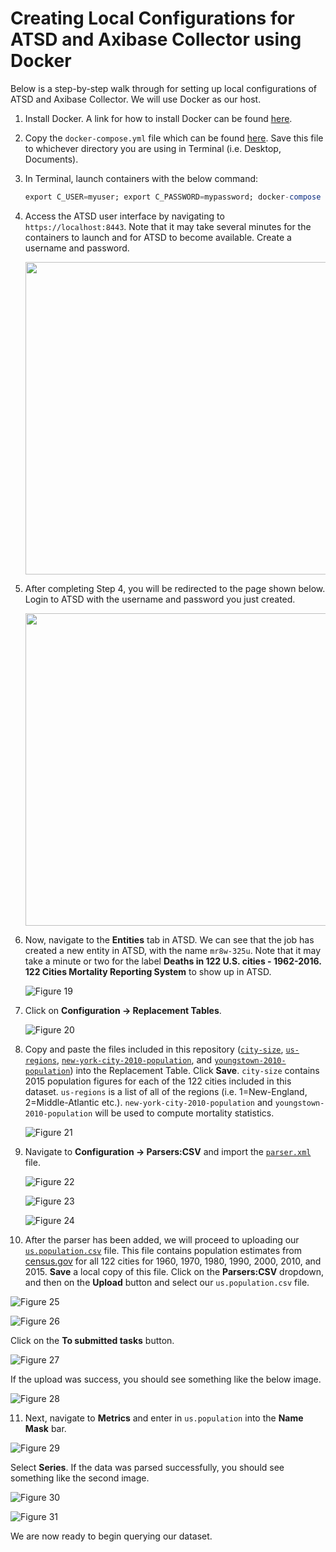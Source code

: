 Creating Local Configurations for ATSD and Axibase Collector using Docker
=========================================================================

Below is a step-by-step walk through for setting up local configurations of ATSD and Axibase Collector. We will use Docker as our host.

1. Install Docker. A link for how to install Docker can be found [here](https://docs.docker.com/engine/installation/linux/ubuntulinux/). 
2. Copy the `docker-compose.yml` file which can be found [here](resources/docker-compose.yml). Save this file to whichever directory you are using
   in Terminal (i.e. Desktop, Documents).
3. In Terminal, launch containers with the below command:

   ```sql
   export C_USER=myuser; export C_PASSWORD=mypassword; docker-compose pull && docker-compose up -d
   ```
   
4. Access the ATSD user interface by navigating to `https://localhost:8443`. Note that it may take several minutes for the containers to launch and for ATSD to become
   available. Create a username and password.

   <img src="Images/Figure11.png" width="500" >

5. After completing Step 4, you will be redirected to the page shown below. Login to ATSD with the username and password you just created.

    <img src="Images/Figure12.png" width="500" >
   
6. Now, navigate to the **Entities** tab in ATSD. We can see that the job has created a new entity in ATSD, with the name `mr8w-325u`. Note that it may take a minute or two for the label **Deaths 
   in 122 U.S. cities - 1962-2016. 122 Cities Mortality Reporting System** to show up in ATSD.  
   
   ![Figure 19](Images/Figure19.png)
   
7. Click on **Configuration -> Replacement Tables**.
   
   ![Figure 20](Images/Figure20.png)
   
8. Copy and paste the files included in this repository ([`city-size`](https://github.com/axibase/atsd-use-cases/blob/master/USMortality/resources/city-size), [`us-regions`](https://github.com/axibase/atsd-use-cases/blob/master/USMortality/resources/us-regions), 
   [`new-york-city-2010-population`](https://github.com/axibase/atsd-use-cases/blob/master/USMortality/resources/new-york-city-2010-population), and [`youngstown-2010-population`](https://github.com/axibase/atsd-use-cases/blob/master/USMortality/resources/youngstown-2010-population))
   into the Replacement Table. Click **Save**. `city-size` contains 2015 population figures for each of the 122 cities included in this dataset. `us-regions` is a list of all of the regions 
   (i.e. 1=New-England, 2=Middle-Atlantic etc.). `new-york-city-2010-population` and `youngstown-2010-population` will be used to compute mortality statistics. 
   
   ![Figure 21](Images/Figure21.png)
   
9. Navigate to **Configuration -> Parsers:CSV** and import the [`parser.xml`](https://github.com/axibase/atsd-use-cases/blob/master/USMortality/resources/parser.xml) file.
 
   ![Figure 22](Images/Figure22.png)
   
   ![Figure 23](Images/Figure23.png)
   
   ![Figure 24](Images/Figure24.png)
   
10. After the parser has been added, we will proceed to uploading our [`us.population.csv`](https://github.com/axibase/atsd-use-cases/blob/master/USMortality/resources/us.population.csv) file. 
    This file contains population estimates from [census.gov](https://http://www.census.gov/data.html) for all 122 cities for 1960, 1970, 1980, 1990, 2000, 2010,
    and 2015. **Save** a local copy of this file. Click on the **Parsers:CSV** dropdown, and then on the **Upload** button and select our `us.population.csv` file.          
   
   ![Figure 25](Images/Figure25.png)
   
   ![Figure 26](Images/Figure26.png)
   
   Click on the **To submitted tasks** button.
   
   ![Figure 27](Images/Figure27.png)
   
   If the upload was success, you should see something like the below image. 
   
   ![Figure 28](Images/Figure28.png)
   
11. Next, navigate to **Metrics** and enter in `us.population` into the **Name Mask** bar.     
   
   ![Figure 29](Images/Figure29.png)
   
   Select **Series**. If the data was parsed successfully, you should see something like the second image. 
   
   ![Figure 30](Images/Figure30.png)
   
   ![Figure 31](Images/Figure31.png)
   
We are now ready to begin querying our dataset.
